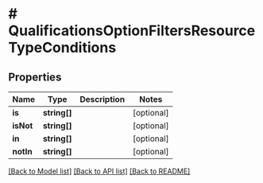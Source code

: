 # # QualificationsOptionFiltersResourceTypeConditions

## Properties

Name | Type | Description | Notes
------------ | ------------- | ------------- | -------------
**is** | **string[]** |  | [optional]
**isNot** | **string[]** |  | [optional]
**in** | **string[]** |  | [optional]
**notIn** | **string[]** |  | [optional]

[[Back to Model list]](../../README.md#models) [[Back to API list]](../../README.md#endpoints) [[Back to README]](../../README.md)
